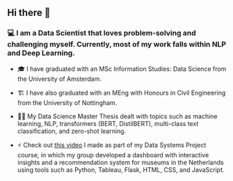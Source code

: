 ## Hi there 👋

<!--
**martaaliu/martaaliu** is a ✨ _special_ ✨ repository because its `README.md` (this file) appears on your GitHub profile.

Here are some ideas to get you started:

- 🔭 I’m currently working on ...
- 🌱 I’m currently learning ...
- 👯 I’m looking to collaborate on ...
- 🤔 I’m looking for help with ...
- 💬 Ask me about ...
- 📫 How to reach me: ...
- 😄 Pronouns: ...
- ⚡ Fun fact: ...
-->

### 💻 I am a Data Scientist that loves problem-solving and challenging myself. Currently, most of my work falls within NLP and Deep Learning.

- 🎓 I have graduated with an MSc Information Studies: Data Science from the University of Amsterdam.

- 🏗️ I have also graduated with an MEng with Honours in Civil Engineering from the University of Nottingham.

- 👩‍🎓 My Data Science Master Thesis dealt with topics such as machine learning, NLP, transformers (BERT, DistilBERT), multi-class text classification, and zero-shot learning. 

- ⚡ Check out [this video](https://www.youtube.com/watch?v=CRucZhapiLc) I made as part of my Data Systems Project course, in which my group developed a dashboard with interactive insights and a recommendation system for museums in the Netherlands using tools such as Python, Tableau, Flask, HTML, CSS, and JavaScript.

<!-- ![Top Langs](https://github-readme-stats.vercel.app/api/top-langs/?username=martaaliu&theme=default) -->
